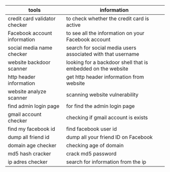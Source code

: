 tools | information
------|------------
credit card validator checker | to check whether the credit card is active
Facebook account information | to see all the information on your Facebook account
social media name checker | search for social media users associated with that username
website backdoor scanner | looking for a backdoor shell that is embedded on the website
http header information | get http header information from website
website analyze scanner | scanning website vulnerability
find admin login page | for find the admin login page
gmail account checker | checking if gmail account is exists
find my facebook id | find facebook user id
dump all friend id | dump all your friend ID on Facebook
domain age checker | checking age of domain
md5 hash cracker | crack md5 password
ip adres checker | search for information from the ip
